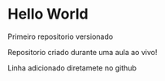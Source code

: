 # Hello World

Primeiro repositorio versionado

 Repositorio criado durante uma aula ao vivo!

 Linha adicionado diretamete no github
